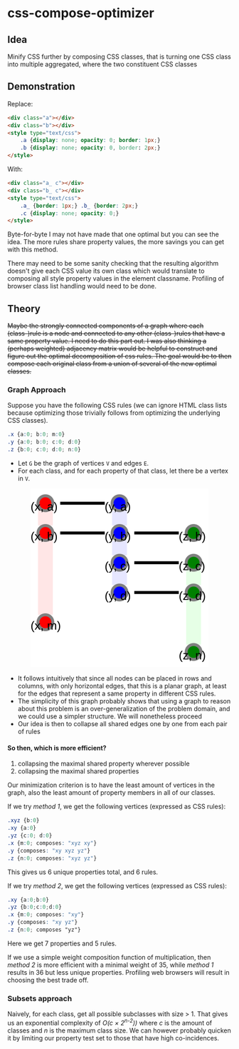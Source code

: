 # css-compose-optimizer

## Idea

Minify CSS further by composing CSS classes, that is turning one
CSS class into multiple aggregated, where the two constituent CSS classes

## Demonstration

Replace:

```html
<div class="a"></div>
<div class="b"></div>
<style type="text/css">
    .a {display: none; opacity: 0; border: 1px;}
    .b {display: none; opacity: 0, border: 2px;}
</style>
```

With:

```html
<div class="a_ c"></div>
<div class="b_ c"></div>
<style type="text/css">
    .a_ {border: 1px;} .b_ {border: 2px;}
    .c {display: none; opacity: 0;}
</style>
```

Byte-for-byte I may not have made that one optimal but you can see the idea. The more rules share
property values, the more savings you can get with this method.

There may need to be some sanity checking that the resulting algorithm doesn't give each CSS value its own
class which would translate to composing all style property values in the element classname. Profiling of
browser class list handling would need to be done.

## Theory

~~Maybe the strongly connected components of a graph where each (class-)rule is a node
and connected to any other (class-)rules that have a same property value. I need to do
this part out. I was also thinking a (perhaps weighted) adjacency matrix would be helpful
to construct and figure out the optimal decomposition of css rules. The goal would be to
then compose each original class from a union of several of the new optimal classes.~~

### Graph Approach

Suppose you have the following CSS rules (we can ignore HTML class lists because optimizing those
trivially follows from optimizing the underlying CSS classes).

```css
.x {a:0; b:0; m:0}
.y {a:0; b:0; c:0; d:0}
.z {b:0; c:0; d:0; n:0}
```

- Let `G` be the graph of vertices `V` and edges `E`.
- For each class, and for each property of that class, let there be a vertex in `V`.

<p align="center">
  <img alt="There should be a graph here" src="/doc/graph.svg" width="400" height="400" />
</p>

- It follows intuitively that since all nodes can be placed in rows and columns,
  with only horizontal edges, that this is a planar graph, at least for the edges that
  represent a same property in different CSS rules.
- The simplicity of this graph probably shows that using a graph to reason about this
  problem is an over-generalization of the problem domain, and we could use a
  simpler structure. We will nonetheless proceed
- Our idea is then to collapse all shared edges one by one from each pair of rules

#### __So then, which is more efficient?__

1. collapsing the maximal shared property wherever possible
2. collapsing the maximal shared properties

Our minimization criterion is to have the least amount of vertices in the graph,
also the least amount of property members in all of our classes.

If we try *method 1*, we get the following vertices (expressed as CSS rules):

```CSS
.xyz {b:0}
.xy {a:0}
.yz {c:0; d:0}
.x {m:0; composes: "xyz xy"}
.y {composes: "xy xyz yz"}
.z {n:0; composes: "xyz yz"}
```

This gives us 6 unique properties total, and 6 rules.

If we try *method 2*, we get the following vertices (expressed as CSS rules):

```CSS
.xy {a:0;b:0}
.yz {b:0;c:0;d:0}
.x {m:0; composes: "xy"}
.y {composes: "xy yz"}
.z {n:0; composes "yz"}
```

Here we get 7 properties and 5 rules.

If we use a simple weight composition function of multiplication, then
*method 2* is more efficient with a minimal weight of 35, while *method 1*
results in 36 but less unique properties. Profiling web browsers will result in
choosing the best trade off.

### Subsets approach

Naively, for each class, get all possible subclasses with size > 1.
That gives us an exponential complexity of _O(c &times; 2<sup>n-2</sup>))_ where _c_ is the
amount of classes and _n_ is the maximum class size.
We can however probably quicken it by limiting our property test set to those that have high
co-incidences.
